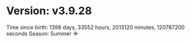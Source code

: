 # Version: v3.9.28
Time since birth: 1398 days, 33552 hours, 2013120 minutes, 120787200 seconds
Season: Summer ☀️
